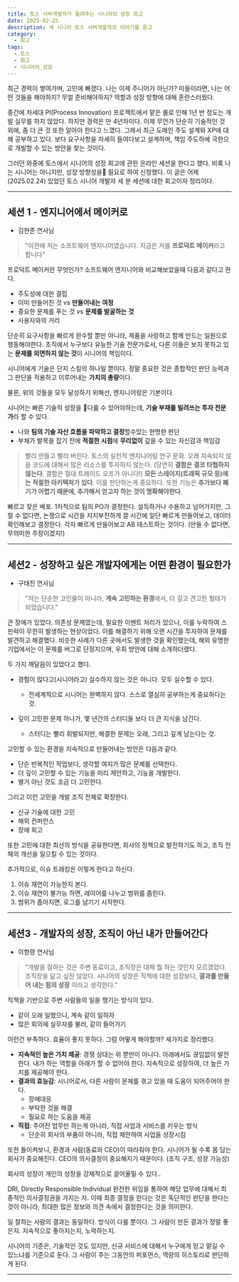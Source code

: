 ```yaml
---
title: 토스 서버개발자가 들려주는 시니어의 성장 회고
date: 2025-02-25
description: 세 시니어 토스 서버개발자의 이야기를 듣고
category:
  - 회고
tags:
  - 토스
  - 회고
  - 시니어의_성장
---
```

최근 경력이 쌓여가며, 고민에 빠졌다. 나는 이제 주니어가 아닌가? 미들이라면, 나는 어떤 것들을 해야하지? 무얼 준비해야하지? 역할과 성장 방향에 대해 혼란스러웠다.

중간에 차세대 PI(Process Innovation) 프로젝트에서 맡은 롤로 인해 1년 반 정도는 개발 실무를 하지 않았다. 하지만 경력은 만 4년차이다. 이제 무언가 단순히 기술적인 것 외에, 좀 더 큰 것 또한 알아야 한다고 느꼈다. 그래서 최근 도메인 주도 설계와 XP에 대해 공부하고 있다. 보다 요구사항을 자세히 들여다보고 설계하며, 책임 주도하에 극한으로 개발할 수 있는 방안을 찾는 것이다.

그러던 와중에 토스에서 시니어의 성장 회고에 관한 온라인 세션을 한다고 했다. 비록 나는 시니어는 아니지만, 성장 방향성을 필요로 하여 신청했다. 이 글은 어제(2025.02.24) 있었던 토스 시니어 개발자 세 분 세션에 대한 회고이자 정리이다.

---

## 세션 1 - 엔지니어에서 메이커로

- 김현준 연사님

> "이전에 저는 소프트웨어 엔지니어였습니다. 지금은 저를 **프로덕트 메이커**라고 합니다"

프로덕트 메이커란 무엇인가? 소프트웨어 엔지니어와 비교해보았을때 다음과 같다고 한다.

- 주도성에 대한 결핍
- 이미 만들어진 것 vs **만들어내는 여정**
- 중요한 문제를 푸는 것 vs **문제를 발굴하는 것**
- 사용자와의 거리

단순히 요구사항을 빠르게 완수할 뿐만 아니라, 제품을 사랑하고 함께 만드는 일원으로 행동해야한다. 조직에서 누구보다 유능한 기술 전문가로서, 다른 이들은 보지 못하고 있는 **문제를 외면하지 않는 것**이 시니어의 책임이다.

시니어에게 기술은 단지 스킬의 하나일 뿐이다. 정말 중요한 것은  종합적인 판단 능력과 그 판단을 적용하고 이루어내는 **가치의 총량**이다.

물론, 위의 것들을 모두 달성하기 위해선, 엔지니어링은 기본이다. 

시니어는 빠른 기술적 성장을 다룰 수 있어야하는데, **기술 부채를 빌려쓰는 투자 전문가**라 할 수 있다.

- 나와 **팀의 기술 자산 흐름을 파악하고 결정**할수있는 현명한 판단
- 부채가 발목을 잡기 전에 **적절한 시점**에 **무리없이** 갚을 수 있는 자신감과 책임감

> 빨리 만들고 빨리 버린다. 토스의 실천적 엔지니어링 연구 문화. 오래 지속되지 않을 코드에 대해서 많은 리소스를 투자하지 않는다. (당연히 **결함은 결코 타협하지 않는다**. 결함은 절대 트레이드 오프가 아니다!) **모든 스테이지(트래픽 규모 등)에는 적절한 아키텍처가 있다**. 이를 판단하는게 중요하다. 또한 기능은 **추가보다 폐기가 어렵기 때문에, 추가해서 얻고자 하는 것이 명확해야한다**.

빠르고 잦은 배포. 1차적으로 팀의 PO가 결정한다. 설득하거나 수용하고 넘어가지만, 그럴 수 없다면, 논쟁으로 시간을 지지부진하게 끌 시간에 일단 빠르게 만들어보고, 데이터 확인해보고 결정한다. 각자 빠르게 만들어보고 AB 테스트하는 것이다. (만들 수 없다면, 무의미한 주장이겠지!)

---

## 세션2 - 성장하고 싶은 개발자에게는 어떤 환경이 필요한가

- 구태진 연사님

> "저는 단순한 고인물이 아니라, **계속 고민하는 환경**에서, 더 깊고 견고한 형태가 되었습니다."

큰 장애가 있었다. 의존성 문제였는데, 필요한 이벤트 처리가 있으나, 이를 누락하여 스핀락이 무한히 발생하는 현상이었다. 이를 해결하기 위해 오랜 시간을 투자하여 문제를 발견하고 해결했다. 비슷한 사례가 다른 곳에서도 발생한 것을 확인했는데, 해외 유명한 기업에서는 이 문제를 버그로 단정지으며, 우회 방안에 대해 소개하더랬다.

두 가지 깨달음이 있었다고 했다.

- 경험이 많다고(시니어라고) 실수하지 않는 것은 아니다. 모두 실수할 수 있다.
  - 전세계적으로 시니어는 완벽하지 않다. 스스로 열심히 공부하는게 중요하다는 것.

- 깊이 고민한 문제 하나가, 몇 년간의 스터디들 보다 더 큰 지식을 남긴다.
  - 스터디는 빨리 휘발되지만, 해결한 문제는 오래, 그리고 깊게 남는다는 것.

고민할 수 있는 환경을 지속적으로 만들어내는 방안은 다음과 같다.

- 단순 반복적인 작업보다, 생각할 여지가 많은 문제를 선택한다. 
- 더 깊이 고민할 수 있는 기능을 미리 제안하고, 기능을 개발한다.
- 별거 아닌 것도 조금 더 고민한다.

그리고 이런 고민을 개발 조직 전체로 확장한다.

- 신규 기술에 대한 고민
- 해외 컨퍼런스
- 장애 회고

또한 고민에 대한 최선의 방식을 공유한다면,
회사의 정책으로 발전하기도 하고, 조직 전체의 개선을 일으킬 수 있는 것이다.

추가적으로, 이슈 트래킹은 이렇게 한다고 하신다.

1. 이슈 재연이 가능한지 본다.
2. 이슈 재연이 불가능 하면, 레이어를 나누고 범위를 좁힌다.
3. 범위가 좁아지면, 로그를 남기기 시작한다.

---

## 세션3 - 개발자의 성장, 조직이 아닌 내가 만들어간다

- 이항령 연사님

> "개발을 잘하는 것은 주변 동료이고, 조직장은 대체 뭘 하는 것인지 모르겠었다. 조직장을 닮고 싶진 않았다. 시니어의 성장은 직책에 대한 성장보다, **결과를 만들어 내는 힘의 성장** 이라고 생각한다."

직책을 기반으로 주변 사람들의 일을 챙기는 방식이 있다.

- 같이 오래 일했으니, 계속 같이 일하자
- 많은 회의에 실무자를 불러, 같이 들어가기

이런건 부족하다. 효율이 좋지 못하다. 그럼 어떻게 해야할까? 세가지로 정리했다.

- **지속적인 높은 가치 제공**: 경쟁 상대는 위 뿐만이 아니다. 아래에서도 끊임없이 발전한다. 내가 하는 역할을 아래가 할 수 없어야 한다. 지속적으로 성장하여, 더 높은 가치를 제공해야 한다.
- **결과의 효능감**: 시니어로서, 다른 사람이 문제를 겪고 있을 때 도움이 되어주어야 한다.
  - 장애대응
  - 부탁한 것을 해결
  - 필요로 하는 도움을  제공
- **직접**: 주어진 업무만 하는게 아니라, 직접 사업과 서비스를 키우는 방식
  - 단순히 회사의 부품이 아니라, 직접 제안하여 사업을 성장시킴

또한 돌이켜보니, 환경과 사람(동료와 CEO)이 따라줘야 한다.
시니어가 될 수록 몸 담는 회사가 중요해진다. CEO의 의사결정이 중요해지기 때문이다. (조직 구조, 성장 가능성)

회사의 성장이 개인의 성장을 강제적으로 끌어올릴 수 있다..

DRI, Directly Responsible Individual
완전한 위임을 통하여 해당 업무에 대해서 최종적인 의사결정권을 가지는 자. 이때 최종 결정을 한다는 것은 독단적인 판단을 한다는 것이 아니라, 최대한 많은 정보와 의견 속에서 결정한다는 것을 의미한다.

일 잘하는 사람의 결과는 동일하다. 방식이 다를 뿐이다. 그 사람이 만든 결과가 정말 좋은지. 지속적으로 좋아지는지, 노력하는지.

시니어의 기준은, 기술적인 것도 있지만, 신규 서비스에 대해서 누구에게 믿고 맡길 수 있느냐를 기준으로 둔다. 그 사람이 주는 그동안의 퍼포먼스, 역량의 히스토리로 판단하게 된다.

---


